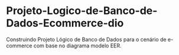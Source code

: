 # Projeto-Logico-de-Banco-de-Dados-Ecommerce-dio
Construindo Projeto Lógico de Banco de Dados para o cenário de e-commerce com base no diagrama modelo EER.
